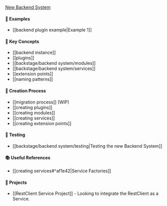 [New Backend System](https://backstage.io/docs/plugins/new-backend-system/)

#### 📕 Examples
- [[backend plugin example|Example 1]]

#### 🔑 Key Concepts
- [[backend instance]]
- [[plugins]]
- [[backstage/backend system/modules]]
- [[backstage/backend system/services]]
- [[extension points]]
- [[naming patterns]]

#### 🎨 Creation Process
- [[migration process]] (WIP)
- [[creating plugins]]
- [[creating modules]]
- [[creating services]]
- [[creating extension points]]

#### 🧪 Testing
- [[backstage/backend system/testing|Testing the new Backend System]]

#### 📚 Useful References
- [[creating services#^af1e42|Service Factories]]

#### 🔬 Projects
- [[RestClient Service Project]] - Looking to integrate the RestClient as a Service.


